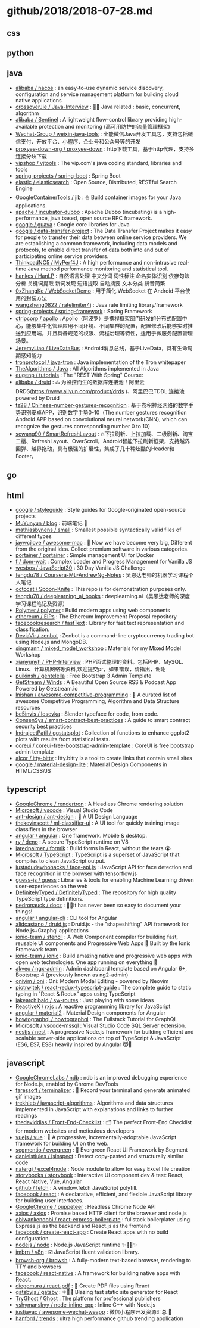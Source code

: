 # github/2018/2018-07-28.md



## css



## python



## java

- [alibaba / nacos](https://github.com/alibaba/nacos) : an easy-to-use dynamic service discovery, configuration and service management platform for building cloud native applications
- [crossoverJie / Java-Interview](https://github.com/crossoverJie/Java-Interview) : 👨‍🎓 Java related : basic, concurrent, algorithm
- [alibaba / Sentinel](https://github.com/alibaba/Sentinel) : A lightweight flow-control library providing high-available protection and monitoring (高可用防护的流量管理框架)
- [Wechat-Group / weixin-java-tools](https://github.com/Wechat-Group/weixin-java-tools) : 全能微信Java开发工具包，支持包括微信支付、开放平台、小程序、企业号和公众号等的开发
- [proxyee-down-org / proxyee-down](https://github.com/proxyee-down-org/proxyee-down) : http下载工具，基于http代理，支持多连接分块下载
- [vipshop / vjtools](https://github.com/vipshop/vjtools) : The vip.com's java coding standard, libraries and tools
- [spring-projects / spring-boot](https://github.com/spring-projects/spring-boot) : Spring Boot
- [elastic / elasticsearch](https://github.com/elastic/elasticsearch) : Open Source, Distributed, RESTful Search Engine
- [GoogleContainerTools / jib](https://github.com/GoogleContainerTools/jib) : ⛵️ Build container images for your Java applications.
- [apache / incubator-dubbo](https://github.com/apache/incubator-dubbo) : Apache Dubbo (incubating) is a high-performance, java based, open source RPC framework.
- [google / guava](https://github.com/google/guava) : Google core libraries for Java
- [google / data-transfer-project](https://github.com/google/data-transfer-project) : The Data Transfer Project makes it easy for people to transfer their data between online service providers. We are establishing a common framework, including data models and protocols, to enable direct transfer of data both into and out of participating online service providers.
- [ThinkpadNC5 / MyPerf4J](https://github.com/ThinkpadNC5/MyPerf4J) : A high performance and non-intrusive real-time Java method performance monitoring and statistical tool.
- [hankcs / HanLP](https://github.com/hankcs/HanLP) : 自然语言处理 中文分词 词性标注 命名实体识别 依存句法分析 关键词提取 新词发现 短语提取 自动摘要 文本分类 拼音简繁
- [0xZhangKe / WebSocketDemo](https://github.com/0xZhangKe/WebSocketDemo) : 用于简化 WebSocket 在 Android 平台使用的封装方法
- [wangzheng0822 / ratelimiter4j](https://github.com/wangzheng0822/ratelimiter4j) : Java rate limiting library/framework
- [spring-projects / spring-framework](https://github.com/spring-projects/spring-framework) : Spring Framework
- [ctripcorp / apollo](https://github.com/ctripcorp/apollo) : Apollo（阿波罗）是携程框架部门研发的分布式配置中心，能够集中化管理应用不同环境、不同集群的配置，配置修改后能够实时推送到应用端，并且具备规范的权限、流程治理等特性，适用于微服务配置管理场景。
- [JeremyLiao / LiveDataBus](https://github.com/JeremyLiao/LiveDataBus) : Android消息总线，基于LiveData，具有生命周期感知能力
- [tronprotocol / java-tron](https://github.com/tronprotocol/java-tron) : Java implementation of the Tron whitepaper
- [TheAlgorithms / Java](https://github.com/TheAlgorithms/Java) : All Algorithms implemented in Java
- [eugenp / tutorials](https://github.com/eugenp/tutorials) : The "REST With Spring" Course:
- [alibaba / druid](https://github.com/alibaba/druid) : ♨️ 为监控而生的数据库连接池！阿里云DRDS(https://www.aliyun.com/product/drds )、阿里巴巴TDDL 连接池powered by Druid
- [tz28 / Chinese-number-gestures-recognition](https://github.com/tz28/Chinese-number-gestures-recognition) : 基于卷积神经网络的数字手势识别安卓APP，识别数字手势0-10（The number gestures recognition Android APP based on convolutional neural network(CNN), which can recognize the gestures corresponding number 0 to 10）
- [scwang90 / SmartRefreshLayout](https://github.com/scwang90/SmartRefreshLayout) : 🔥下拉刷新、上拉加载、二级刷新、淘宝二楼、RefreshLayout、OverScroll，Android智能下拉刷新框架，支持越界回弹、越界拖动，具有极强的扩展性，集成了几十种炫酷的Header和 Footer。


## go



## html

- [google / styleguide](https://github.com/google/styleguide) : Style guides for Google-originated open-source projects
- [MuYunyun / blog](https://github.com/MuYunyun/blog) : 前端笔记 📔
- [mathiasbynens / small](https://github.com/mathiasbynens/small) : Smallest possible syntactically valid files of different types
- [jaywcjlove / awesome-mac](https://github.com/jaywcjlove/awesome-mac) :  Now we have become very big, Different from the original idea. Collect premium software in various categories.
- [portainer / portainer](https://github.com/portainer/portainer) : Simple management UI for Docker
- [f / dom-wait](https://github.com/f/dom-wait) : Complex Loader and Progress Management for Vanilla JS
- [wesbos / JavaScript30](https://github.com/wesbos/JavaScript30) : 30 Day Vanilla JS Challenge
- [fengdu78 / Coursera-ML-AndrewNg-Notes](https://github.com/fengdu78/Coursera-ML-AndrewNg-Notes) : 吴恩达老师的机器学习课程个人笔记
- [octocat / Spoon-Knife](https://github.com/octocat/Spoon-Knife) : This repo is for demonstration purposes only.
- [fengdu78 / deeplearning_ai_books](https://github.com/fengdu78/deeplearning_ai_books) : deeplearning.ai（吴恩达老师的深度学习课程笔记及资源）
- [Polymer / polymer](https://github.com/Polymer/polymer) : Build modern apps using web components
- [ethereum / EIPs](https://github.com/ethereum/EIPs) : The Ethereum Improvement Proposal repository
- [facebookresearch / fastText](https://github.com/facebookresearch/fastText) : Library for fast text representation and classification.
- [DeviaVir / zenbot](https://github.com/DeviaVir/zenbot) : Zenbot is a command-line cryptocurrency trading bot using Node.js and MongoDB.
- [singmann / mixed_model_workshop](https://github.com/singmann/mixed_model_workshop) : Materials for my Mixed Model Workshop
- [xianyunyh / PHP-Interview](https://github.com/xianyunyh/PHP-Interview) : PHP面试整理的资料。包括PHP、MySQL、Linux、计算机网络等资料,欢迎提交pr，如果错误，请指出，谢谢
- [puikinsh / gentelella](https://github.com/puikinsh/gentelella) : Free Bootstrap 3 Admin Template
- [GetStream / Winds](https://github.com/GetStream/Winds) : A Beautiful Open Source RSS & Podcast App Powered by Getstream.io
- [lnishan / awesome-competitive-programming](https://github.com/lnishan/awesome-competitive-programming) : 💎 A curated list of awesome Competitive Programming, Algorithm and Data Structure resources
- [be5invis / Iosevka](https://github.com/be5invis/Iosevka) : Slender typeface for code, from code.
- [ConsenSys / smart-contract-best-practices](https://github.com/ConsenSys/smart-contract-best-practices) : A guide to smart contract security best practices
- [IndrajeetPatil / ggstatsplot](https://github.com/IndrajeetPatil/ggstatsplot) : Collection of functions to enhance ggplot2 plots with results from statistical tests.
- [coreui / coreui-free-bootstrap-admin-template](https://github.com/coreui/coreui-free-bootstrap-admin-template) : CoreUI is free bootstrap admin template
- [alcor / itty-bitty](https://github.com/alcor/itty-bitty) : Itty.bitty is a tool to create links that contain small sites
- [google / material-design-lite](https://github.com/google/material-design-lite) : Material Design Components in HTML/CSS/JS


## typescript

- [GoogleChrome / rendertron](https://github.com/GoogleChrome/rendertron) : A Headless Chrome rendering solution
- [Microsoft / vscode](https://github.com/Microsoft/vscode) : Visual Studio Code
- [ant-design / ant-design](https://github.com/ant-design/ant-design) : 🐜 A UI Design Language
- [thekevinscott / ml-classifier-ui](https://github.com/thekevinscott/ml-classifier-ui) : A UI tool for quickly training image classifiers in the browser
- [angular / angular](https://github.com/angular/angular) : One framework. Mobile & desktop.
- [ry / deno](https://github.com/ry/deno) : A secure TypeScript runtime on V8
- [jaredpalmer / formik](https://github.com/jaredpalmer/formik) : Build forms in React, without the tears 😭
- [Microsoft / TypeScript](https://github.com/Microsoft/TypeScript) : TypeScript is a superset of JavaScript that compiles to clean JavaScript output.
- [justadudewhohacks / face-api.js](https://github.com/justadudewhohacks/face-api.js) : JavaScript API for face detection and face recognition in the browser with tensorflow.js
- [guess-js / guess](https://github.com/guess-js/guess) : Libraries & tools for enabling Machine Learning driven user-experiences on the web
- [DefinitelyTyped / DefinitelyTyped](https://github.com/DefinitelyTyped/DefinitelyTyped) : The repository for high quality TypeScript type definitions.
- [pedronauck / docz](https://github.com/pedronauck/docz) : ✍🏻It has never been so easy to document your things!
- [angular / angular-cli](https://github.com/angular/angular-cli) : CLI tool for Angular
- [alidcastano / druid.js](https://github.com/alidcastano/druid.js) : Druid.js - the "shapeshifting" API framework for Node.js+Graphql applications
- [ionic-team / stencil](https://github.com/ionic-team/stencil) : A Web Component compiler for building fast, reusable UI components and Progressive Web Apps 💎 Built by the Ionic Framework team
- [ionic-team / ionic](https://github.com/ionic-team/ionic) : Build amazing native and progressive web apps with open web technologies. One app running on everything 🎉
- [akveo / ngx-admin](https://github.com/akveo/ngx-admin) : Admin dashboard template based on Angular 6+, Bootstrap 4 (previously known as ng2-admin)
- [onivim / oni](https://github.com/onivim/oni) : Oni: Modern Modal Editing - powered by Neovim
- [piotrwitek / react-redux-typescript-guide](https://github.com/piotrwitek/react-redux-typescript-guide) : The complete guide to static typing in "React & Redux" apps using TypeScript
- [jakearchibald / sw-routes](https://github.com/jakearchibald/sw-routes) : Just playing with some ideas
- [ReactiveX / rxjs](https://github.com/ReactiveX/rxjs) : A reactive programming library for JavaScript
- [angular / material2](https://github.com/angular/material2) : Material Design components for Angular
- [howtographql / howtographql](https://github.com/howtographql/howtographql) : The Fullstack Tutorial for GraphQL
- [Microsoft / vscode-mssql](https://github.com/Microsoft/vscode-mssql) : Visual Studio Code SQL Server extension.
- [nestjs / nest](https://github.com/nestjs/nest) : A progressive Node.js framework for building efficient and scalable server-side applications on top of TypeScript & JavaScript (ES6, ES7, ES8) heavily inspired by Angular 😻🚀


## javascript

- [GoogleChromeLabs / ndb](https://github.com/GoogleChromeLabs/ndb) : ndb is an improved debugging experience for Node.js, enabled by Chrome DevTools
- [faressoft / terminalizer](https://github.com/faressoft/terminalizer) : 🦄 Record your terminal and generate animated gif images
- [trekhleb / javascript-algorithms](https://github.com/trekhleb/javascript-algorithms) : Algorithms and data structures implemented in JavaScript with explanations and links to further readings
- [thedaviddias / Front-End-Checklist](https://github.com/thedaviddias/Front-End-Checklist) : 🗂 The perfect Front-End Checklist for modern websites and meticulous developers
- [vuejs / vue](https://github.com/vuejs/vue) : 🖖 A progressive, incrementally-adoptable JavaScript framework for building UI on the web.
- [segmentio / evergreen](https://github.com/segmentio/evergreen) : 🌲 Evergreen React UI Framework by Segment
- [danielstjules / jsinspect](https://github.com/danielstjules/jsinspect) : Detect copy-pasted and structurally similar code
- [natergj / excel4node](https://github.com/natergj/excel4node) : Node module to allow for easy Excel file creation
- [storybooks / storybook](https://github.com/storybooks/storybook) : Interactive UI component dev & test: React, React Native, Vue, Angular
- [github / fetch](https://github.com/github/fetch) : A window.fetch JavaScript polyfill.
- [facebook / react](https://github.com/facebook/react) : A declarative, efficient, and flexible JavaScript library for building user interfaces.
- [GoogleChrome / puppeteer](https://github.com/GoogleChrome/puppeteer) : Headless Chrome Node API
- [axios / axios](https://github.com/axios/axios) : Promise based HTTP client for the browser and node.js
- [obiwankenoobi / react-express-boilerplate](https://github.com/obiwankenoobi/react-express-boilerplate) : fullstack boilerplater using Express.js as the backend and React.js as the frontend
- [facebook / create-react-app](https://github.com/facebook/create-react-app) : Create React apps with no build configuration.
- [nodejs / node](https://github.com/nodejs/node) : Node.js JavaScript runtime ✨🐢🚀✨
- [imbrn / v8n](https://github.com/imbrn/v8n) : ☑️ JavaScript fluent validation library.
- [browsh-org / browsh](https://github.com/browsh-org/browsh) : A fully-modern text-based browser, rendering to TTY and browsers
- [facebook / react-native](https://github.com/facebook/react-native) : A framework for building native apps with React.
- [diegomura / react-pdf](https://github.com/diegomura/react-pdf) : 📄 Create PDF files using React
- [gatsbyjs / gatsby](https://github.com/gatsbyjs/gatsby) : ⚛️📄🚀 Blazing fast static site generator for React
- [TryGhost / Ghost](https://github.com/TryGhost/Ghost) : The platform for professional publishers
- [vshymanskyy / node-inline-cpp](https://github.com/vshymanskyy/node-inline-cpp) : Inline C++ with Node.js
- [justjavac / awesome-wechat-weapp](https://github.com/justjavac/awesome-wechat-weapp) : 微信小程序开发资源汇总 💯
- [hanford / trends](https://github.com/hanford/trends) : ultra high performance github trending application